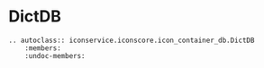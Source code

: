 DictDB
===================================

```eval_rst
.. autoclass:: iconservice.iconscore.icon_container_db.DictDB
    :members:
    :undoc-members:
```
